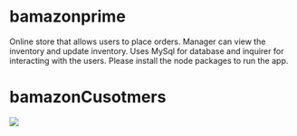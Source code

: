 # bamazonprime

Online store that allows users to place orders.
Manager can view the inventory and update inventory.
Uses MySql for database and inquirer for interacting with the users.
Please install the node packages to run the app.

# bamazonCusotmers
![](screeshots/cusotmers/bamazonCustomers)
